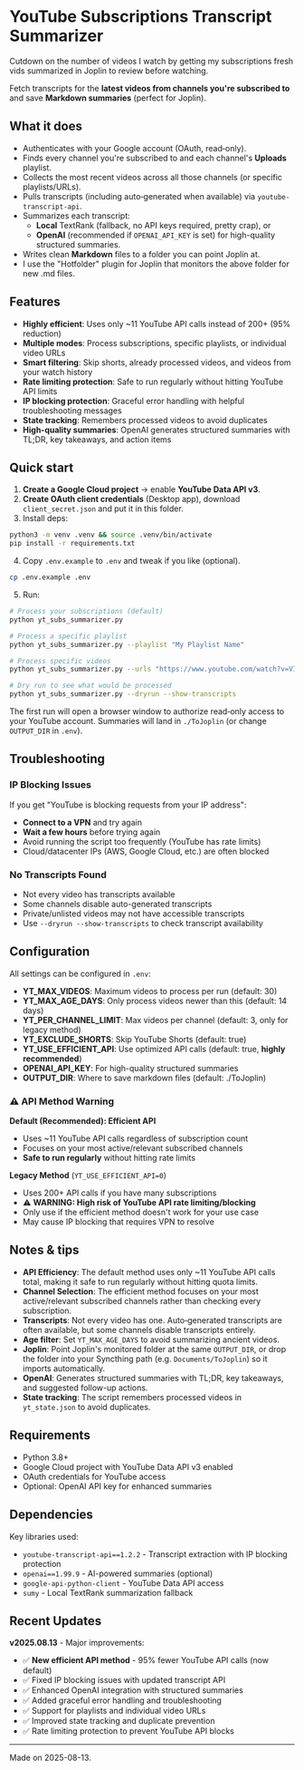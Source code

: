 # YouTube Subscriptions Transcript Summarizer

Cutdown on the number of videos I watch by getting my subscriptions fresh vids summarized in Joplin to review before watching.

Fetch transcripts for the **latest videos from channels you're subscribed to** and save **Markdown summaries** (perfect for Joplin).

## What it does

- Authenticates with your Google account (OAuth, read‑only).
- Finds every channel you're subscribed to and each channel's **Uploads** playlist.
- Collects the most recent videos across all those channels (or specific playlists/URLs).
- Pulls transcripts (including auto‑generated when available) via `youtube-transcript-api`.
- Summarizes each transcript:
  - **Local** TextRank (fallback, no API keys required, pretty crap), or
  - **OpenAI** (recommended if `OPENAI_API_KEY` is set) for high-quality structured summaries.
- Writes clean **Markdown** files to a folder you can point Joplin at.
- I use the "Hotfolder" plugin for Joplin that monitors the above folder for new .md files. 

## Features

- **Highly efficient**: Uses only ~11 YouTube API calls instead of 200+ (95% reduction)
- **Multiple modes**: Process subscriptions, specific playlists, or individual video URLs
- **Smart filtering**: Skip shorts, already processed videos, and videos from your watch history
- **Rate limiting protection**: Safe to run regularly without hitting YouTube API limits
- **IP blocking protection**: Graceful error handling with helpful troubleshooting messages
- **State tracking**: Remembers processed videos to avoid duplicates
- **High-quality summaries**: OpenAI generates structured summaries with TL;DR, key takeaways, and action items

## Quick start

1. **Create a Google Cloud project** → enable **YouTube Data API v3**.
2. **Create OAuth client credentials** (Desktop app), download `client_secret.json` and put it in this folder.
3. Install deps:

```bash
python3 -m venv .venv && source .venv/bin/activate
pip install -r requirements.txt
```

4. Copy `.env.example` to `.env` and tweak if you like (optional).

```bash
cp .env.example .env
```

5. Run:

```bash
# Process your subscriptions (default)
python yt_subs_summarizer.py

# Process a specific playlist
python yt_subs_summarizer.py --playlist "My Playlist Name"

# Process specific videos
python yt_subs_summarizer.py --urls "https://www.youtube.com/watch?v=VIDEO_ID"

# Dry run to see what would be processed
python yt_subs_summarizer.py --dryrun --show-transcripts
```

The first run will open a browser window to authorize read‑only access to your YouTube account. Summaries will land in `./ToJoplin` (or change `OUTPUT_DIR` in `.env`).

## Troubleshooting

### IP Blocking Issues
If you get "YouTube is blocking requests from your IP address":
- **Connect to a VPN** and try again
- **Wait a few hours** before trying again  
- Avoid running the script too frequently (YouTube has rate limits)
- Cloud/datacenter IPs (AWS, Google Cloud, etc.) are often blocked

### No Transcripts Found
- Not every video has transcripts available
- Some channels disable auto-generated transcripts
- Private/unlisted videos may not have accessible transcripts
- Use `--dryrun --show-transcripts` to check transcript availability

## Configuration

All settings can be configured in `.env`:

- **YT_MAX_VIDEOS**: Maximum videos to process per run (default: 30)
- **YT_MAX_AGE_DAYS**: Only process videos newer than this (default: 14 days) 
- **YT_PER_CHANNEL_LIMIT**: Max videos per channel (default: 3, only for legacy method)
- **YT_EXCLUDE_SHORTS**: Skip YouTube Shorts (default: true)
- **YT_USE_EFFICIENT_API**: Use optimized API calls (default: true, **highly recommended**)
- **OPENAI_API_KEY**: For high-quality structured summaries
- **OUTPUT_DIR**: Where to save markdown files (default: ./ToJoplin)

### ⚠️ API Method Warning

**Default (Recommended): Efficient API**
- Uses ~11 YouTube API calls regardless of subscription count
- Focuses on your most active/relevant subscribed channels
- **Safe to run regularly** without hitting rate limits

**Legacy Method** (`YT_USE_EFFICIENT_API=0`)
- Uses 200+ API calls if you have many subscriptions  
- ⚠️ **WARNING: High risk of YouTube API rate limiting/blocking**
- Only use if the efficient method doesn't work for your use case
- May cause IP blocking that requires VPN to resolve

## Notes & tips

- **API Efficiency**: The default method uses only ~11 YouTube API calls total, making it safe to run regularly without hitting quota limits.
- **Channel Selection**: The efficient method focuses on your most active/relevant subscribed channels rather than checking every subscription.
- **Transcripts**: Not every video has one. Auto‑generated transcripts are often available, but some channels disable transcripts entirely.
- **Age filter**: Set `YT_MAX_AGE_DAYS` to avoid summarizing ancient videos.
- **Joplin**: Point Joplin's monitored folder at the same `OUTPUT_DIR`, or drop the folder into your Syncthing path (e.g. `Documents/ToJoplin`) so it imports automatically.
- **OpenAI**: Generates structured summaries with TL;DR, key takeaways, and suggested follow-up actions.
- **State tracking**: The script remembers processed videos in `yt_state.json` to avoid duplicates.

## Requirements

- Python 3.8+
- Google Cloud project with YouTube Data API v3 enabled
- OAuth credentials for YouTube access
- Optional: OpenAI API key for enhanced summaries

## Dependencies

Key libraries used:
- `youtube-transcript-api==1.2.2` - Transcript extraction with IP blocking protection
- `openai==1.99.9` - AI-powered summaries (optional)  
- `google-api-python-client` - YouTube Data API access
- `sumy` - Local TextRank summarization fallback

## Recent Updates

**v2025.08.13** - Major improvements:
- ✅ **New efficient API method** - 95% fewer YouTube API calls (now default)
- ✅ Fixed IP blocking issues with updated transcript API  
- ✅ Enhanced OpenAI integration with structured summaries
- ✅ Added graceful error handling and troubleshooting
- ✅ Support for playlists and individual video URLs
- ✅ Improved state tracking and duplicate prevention
- ✅ Rate limiting protection to prevent YouTube API blocks

---

Made on 2025-08-13.
